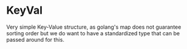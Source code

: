 # KeyVal

Very simple Key-Value structure, as golang's map does not guarantee sorting order
but we do want to have a standardized type that can be passed around for this.

